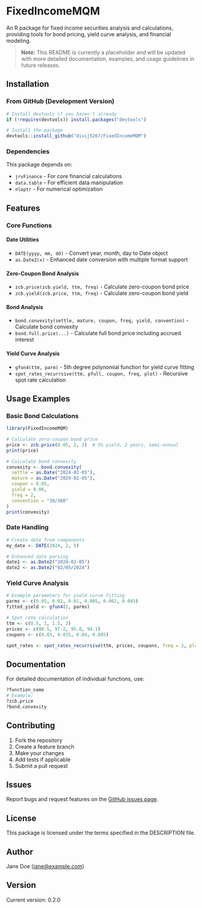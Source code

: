 # FixedIncomeMQM

An R package for fixed income securities analysis and calculations, providing tools for bond pricing, yield curve analysis, and financial modeling.

> **Note:** This README is currently a placeholder and will be updated with more detailed documentation, examples, and usage guidelines in future releases.

## Installation

### From GitHub (Development Version)
```r
# Install devtools if you haven't already
if (!require(devtools)) install.packages("devtools")

# Install the package
devtools::install_github("divij5267/FixedIncomeMQM")
```

### Dependencies
This package depends on:
- `jrvFinance` - For core financial calculations
- `data.table` - For efficient data manipulation
- `nloptr` - For numerical optimization

## Features

### Core Functions

#### Date Utilities
- `DATE(yyyy, mm, dd)` - Convert year, month, day to Date object
- `as.Date2(x)` - Enhanced date conversion with multiple format support

#### Zero-Coupon Bond Analysis
- `zcb.price(zcb.yield, ttm, freq)` - Calculate zero-coupon bond price
- `zcb.yield(zcb.price, ttm, freq)` - Calculate zero-coupon bond yield

#### Bond Analysis
- `bond.convexity(settle, mature, coupon, freq, yield, convention)` - Calculate bond convexity
- `bond.full.price(...)` - Calculate full bond price including accrued interest

#### Yield Curve Analysis
- `gfun4(ttm, parm)` - 5th degree polynomial function for yield curve fitting
- `spot_rates_recurrsive(ttm, pfull, coupon, freq, plot)` - Recursive spot rate calculation

## Usage Examples

### Basic Bond Calculations
```r
library(FixedIncomeMQM)

# Calculate zero-coupon bond price
price <- zcb.price(0.05, 2, 2)  # 5% yield, 2 years, semi-annual
print(price)

# Calculate bond convexity
convexity <- bond.convexity(
  settle = as.Date("2024-02-05"),
  mature = as.Date("2029-02-05"),
  coupon = 0.05,
  yield = 0.06,
  freq = 2,
  convention = "30/360"
)
print(convexity)
```

### Date Handling
```r
# Create date from components
my_date <- DATE(2024, 2, 5)

# Enhanced date parsing
date1 <- as.Date2("2024-02-05")
date2 <- as.Date2("02/05/2024")
```

### Yield Curve Analysis
```r
# Example parameters for yield curve fitting
parms <- c(0.05, 0.02, 0.01, 0.005, 0.002, 0.001)
fitted_yield <- gfun4(2, parms)

# Spot rate calculation
ttm <- c(0.5, 1, 1.5, 2)
prices <- c(98.5, 97.2, 95.8, 94.1)
coupons <- c(0.03, 0.035, 0.04, 0.045)

spot_rates <- spot_rates_recurrsive(ttm, prices, coupons, freq = 2, plot = TRUE)
```

## Documentation

For detailed documentation of individual functions, use:
```r
?function_name
# Example:
?zcb.price
?bond.convexity
```

## Contributing

1. Fork the repository
2. Create a feature branch
3. Make your changes
4. Add tests if applicable
5. Submit a pull request

## Issues

Report bugs and request features on the [GitHub issues page](https://github.com/divij5267/FixedIncomeMQM/issues).

## License

This package is licensed under the terms specified in the DESCRIPTION file.

## Author

Jane Doe (jane@example.com)

## Version

Current version: 0.2.0
